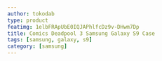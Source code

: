```yaml
---
author: tokodab
type: product
featimg: 1elbFRApUbE0IQJAPhlfcDz9v-DHwm7Dp
title: Comics Deadpool 3 Samsung Galaxy S9 Case
tags: [samsung, galaxy, s9]
category: [samsung]
---
```

